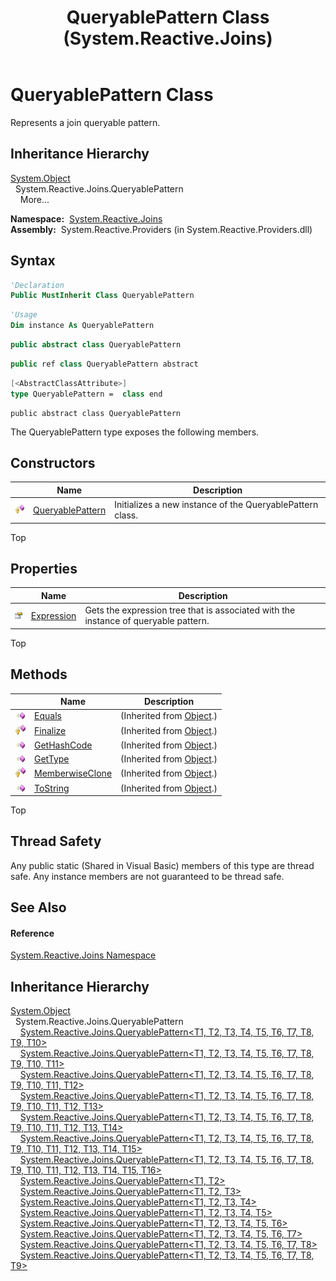 ﻿---
title: QueryablePattern Class (System.Reactive.Joins)
TOCTitle: QueryablePattern Class
ms:assetid: T:System.Reactive.Joins.QueryablePattern
ms:mtpsurl: https://msdn.microsoft.com/en-us/library/system.reactive.joins.queryablepattern(v=VS.103)
ms:contentKeyID: 36069033
ms.date: 06/28/2011
mtps_version: v=VS.103
f1_keywords:
- System.Reactive.Joins.QueryablePattern
dev_langs:
- CSharp
- JScript
- VB
- FSharp
- c++
---

# QueryablePattern Class

Represents a join queryable pattern.

## Inheritance Hierarchy

[System.Object](https://msdn.microsoft.com/en-us/library/e5kfa45b)  
  System.Reactive.Joins.QueryablePattern  
    More...

**Namespace:**  [System.Reactive.Joins](hh211841\(v=vs.103\).md)  
**Assembly:**  System.Reactive.Providers (in System.Reactive.Providers.dll)

## Syntax

``` vb
'Declaration
Public MustInherit Class QueryablePattern
```

``` vb
'Usage
Dim instance As QueryablePattern
```

``` csharp
public abstract class QueryablePattern
```

``` c++
public ref class QueryablePattern abstract
```

``` fsharp
[<AbstractClassAttribute>]
type QueryablePattern =  class end
```

``` jscript
public abstract class QueryablePattern
```

The QueryablePattern type exposes the following members.

## Constructors

<table>
<thead>
<tr class="header">
<th> </th>
<th>Name</th>
<th>Description</th>
</tr>
</thead>
<tbody>
<tr class="odd">
<td><img src="images\Hh303103.protmethod(en-us,VS.103).gif" title="Protected method" alt="Protected method" /></td>
<td><a href="https://msdn.microsoft.com/en-us/library/m:system.reactive.joins.queryablepattern.#ctor(system.linq.expressions.expression)(v=VS.103)">QueryablePattern</a></td>
<td>Initializes a new instance of the QueryablePattern class.</td>
</tr>
</tbody>
</table>

Top

## Properties

<table>
<thead>
<tr class="header">
<th> </th>
<th>Name</th>
<th>Description</th>
</tr>
</thead>
<tbody>
<tr class="odd">
<td><img src="images\Hh211972.pubproperty(en-us,VS.103).gif" title="Public property" alt="Public property" /></td>
<td><a href="hh212032(v=vs.103).md">Expression</a></td>
<td>Gets the expression tree that is associated with the instance of queryable pattern.</td>
</tr>
</tbody>
</table>

Top

## Methods

<table>
<thead>
<tr class="header">
<th> </th>
<th>Name</th>
<th>Description</th>
</tr>
</thead>
<tbody>
<tr class="odd">
<td><img src="images\Hh303103.pubmethod(en-us,VS.103).gif" title="Public method" alt="Public method" /></td>
<td><a href="https://msdn.microsoft.com/en-us/library/m:system.object.equals(system.object)(v=VS.103)">Equals</a></td>
<td>(Inherited from <a href="https://msdn.microsoft.com/en-us/library/e5kfa45b">Object</a>.)</td>
</tr>
<tr class="even">
<td><img src="images\Hh303103.protmethod(en-us,VS.103).gif" title="Protected method" alt="Protected method" /></td>
<td><a href="https://msdn.microsoft.com/en-us/library/4k87zsw7">Finalize</a></td>
<td>(Inherited from <a href="https://msdn.microsoft.com/en-us/library/e5kfa45b">Object</a>.)</td>
</tr>
<tr class="odd">
<td><img src="images\Hh303103.pubmethod(en-us,VS.103).gif" title="Public method" alt="Public method" /></td>
<td><a href="https://msdn.microsoft.com/en-us/library/zdee4b3y">GetHashCode</a></td>
<td>(Inherited from <a href="https://msdn.microsoft.com/en-us/library/e5kfa45b">Object</a>.)</td>
</tr>
<tr class="even">
<td><img src="images\Hh303103.pubmethod(en-us,VS.103).gif" title="Public method" alt="Public method" /></td>
<td><a href="https://msdn.microsoft.com/en-us/library/dfwy45w9">GetType</a></td>
<td>(Inherited from <a href="https://msdn.microsoft.com/en-us/library/e5kfa45b">Object</a>.)</td>
</tr>
<tr class="odd">
<td><img src="images\Hh303103.protmethod(en-us,VS.103).gif" title="Protected method" alt="Protected method" /></td>
<td><a href="https://msdn.microsoft.com/en-us/library/57ctke0a">MemberwiseClone</a></td>
<td>(Inherited from <a href="https://msdn.microsoft.com/en-us/library/e5kfa45b">Object</a>.)</td>
</tr>
<tr class="even">
<td><img src="images\Hh303103.pubmethod(en-us,VS.103).gif" title="Public method" alt="Public method" /></td>
<td><a href="https://msdn.microsoft.com/en-us/library/7bxwbwt2">ToString</a></td>
<td>(Inherited from <a href="https://msdn.microsoft.com/en-us/library/e5kfa45b">Object</a>.)</td>
</tr>
</tbody>
</table>

Top

## Thread Safety

Any public static (Shared in Visual Basic) members of this type are thread safe. Any instance members are not guaranteed to be thread safe.

## See Also

#### Reference

[System.Reactive.Joins Namespace](hh211841\(v=vs.103\).md)

## Inheritance Hierarchy

[System.Object](https://msdn.microsoft.com/en-us/library/e5kfa45b)  
  System.Reactive.Joins.QueryablePattern  
    [System.Reactive.Joins.QueryablePattern\<T1, T2, T3, T4, T5, T6, T7, T8, T9, T10\>](hh211679\(v=vs.103\).md)  
    [System.Reactive.Joins.QueryablePattern\<T1, T2, T3, T4, T5, T6, T7, T8, T9, T10, T11\>](hh229687\(v=vs.103\).md)  
    [System.Reactive.Joins.QueryablePattern\<T1, T2, T3, T4, T5, T6, T7, T8, T9, T10, T11, T12\>](hh244322\(v=vs.103\).md)  
    [System.Reactive.Joins.QueryablePattern\<T1, T2, T3, T4, T5, T6, T7, T8, T9, T10, T11, T12, T13\>](hh229575\(v=vs.103\).md)  
    [System.Reactive.Joins.QueryablePattern\<T1, T2, T3, T4, T5, T6, T7, T8, T9, T10, T11, T12, T13, T14\>](hh211709\(v=vs.103\).md)  
    [System.Reactive.Joins.QueryablePattern\<T1, T2, T3, T4, T5, T6, T7, T8, T9, T10, T11, T12, T13, T14, T15\>](hh228992\(v=vs.103\).md)  
    [System.Reactive.Joins.QueryablePattern\<T1, T2, T3, T4, T5, T6, T7, T8, T9, T10, T11, T12, T13, T14, T15, T16\>](hh229063\(v=vs.103\).md)  
    [System.Reactive.Joins.QueryablePattern\<T1, T2\>](hh229311\(v=vs.103\).md)  
    [System.Reactive.Joins.QueryablePattern\<T1, T2, T3\>](hh229668\(v=vs.103\).md)  
    [System.Reactive.Joins.QueryablePattern\<T1, T2, T3, T4\>](hh229116\(v=vs.103\).md)  
    [System.Reactive.Joins.QueryablePattern\<T1, T2, T3, T4, T5\>](hh212055\(v=vs.103\).md)  
    [System.Reactive.Joins.QueryablePattern\<T1, T2, T3, T4, T5, T6\>](hh229229\(v=vs.103\).md)  
    [System.Reactive.Joins.QueryablePattern\<T1, T2, T3, T4, T5, T6, T7\>](hh229243\(v=vs.103\).md)  
    [System.Reactive.Joins.QueryablePattern\<T1, T2, T3, T4, T5, T6, T7, T8\>](hh229689\(v=vs.103\).md)  
    [System.Reactive.Joins.QueryablePattern\<T1, T2, T3, T4, T5, T6, T7, T8, T9\>](hh228996\(v=vs.103\).md)


